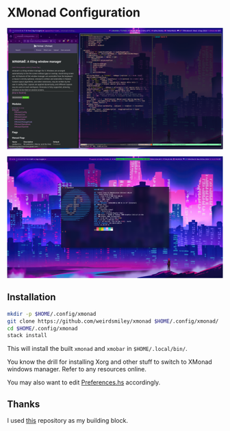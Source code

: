 # XMonad Configuration

![XMonad Preview](./preview/xmonad.png)

![System Preview](./preview/fastfetch.png)

## Installation

```bash
mkdir -p $HOME/.config/xmonad
git clone https://github.com/weirdsmiley/xmonad $HOME/.config/xmonad/
cd $HOME/.config/xmonad
stack install
```

This will install the built `xmonad` and `xmobar` in `$HOME/.local/bin/`.

You know the drill for installing Xorg and other stuff to switch to XMonad
windows manager. Refer to any resources online.

You may also want to edit [Preferences.hs](https://github.com/weirdsmiley/xmonad/blob/main/src/Preferences.hs) accordingly.

## Thanks

I used [this](https://github.com/AtifChy/xmonad/) repository as my building block.

